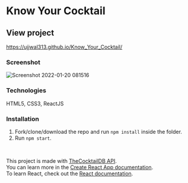 # Know Your Cocktail

## View project

https://ujjwal313.github.io/Know_Your_Cocktail/

### Screenshot 
![Screenshot 2022-01-20 081516](https://user-images.githubusercontent.com/43888129/150263094-c4066e08-95ff-4fcd-a2c0-7e29496624fb.png)


### Technologies

HTML5, CSS3, ReactJS 

### Installation

1. Fork/clone/download the repo and run `npm install` inside the folder.
2. Run `npm start`.

<br>

This project is made with [TheCocktailDB API](https://www.thecocktaildb.com/api.php). <br>
You can learn more in the [Create React App documentation](https://facebook.github.io/create-react-app/docs/getting-started). <br>
To learn React, check out the [React documentation](https://reactjs.org/).
